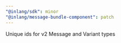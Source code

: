 ```yaml
---
"@inlang/sdk": minor
"@inlang/message-bundle-component": patch
---
```


Unique ids for v2 Message and Variant types
